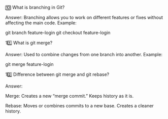 🔟 What is branching in Git?

Answer:
Branching allows you to work on different features or fixes without affecting the main code.
Example:

git branch feature-login
git checkout feature-login

11️⃣ What is git merge?

Answer:
Used to combine changes from one branch into another.
Example:

git merge feature-login

12️⃣ Difference between git merge and git rebase?

Answer:

Merge: Creates a new “merge commit.” Keeps history as it is.

Rebase: Moves or combines commits to a new base. Creates a cleaner history.
